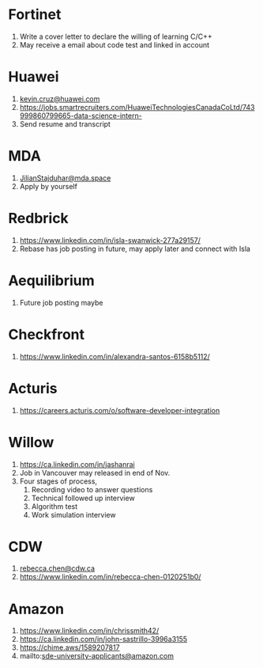# Fortinet
1. Write a cover letter to declare the willing of learning C/C++
2. May receive a email about code test and linked in account

# Huawei
1. kevin.cruz@huawei.com
2. https://jobs.smartrecruiters.com/HuaweiTechnologiesCanadaCoLtd/743999860799665-data-science-intern-
3. Send resume and transcript

# MDA
1. JilianStajduhar@mda.space
2. Apply by yourself

# Redbrick
1. https://www.linkedin.com/in/isla-swanwick-277a29157/
2. Rebase has job posting in future, may apply later and connect with Isla

# Aequilibrium
1. Future job posting maybe

# Checkfront
1. https://www.linkedin.com/in/alexandra-santos-6158b5112/

# Acturis
1. https://careers.acturis.com/o/software-developer-integration

# Willow
1. https://ca.linkedin.com/in/jashanrai
2. Job in Vancouver may released in end of Nov.
3. Four stages of process,
   1. Recording video to answer questions
   2. Technical followed up interview
   3. Algorithm test
   4. Work simulation interview

# CDW
1. rebecca.chen@cdw.ca
2. https://www.linkedin.com/in/rebecca-chen-0120251b0/  

# Amazon
1. https://www.linkedin.com/in/chrissmith42/
3. https://ca.linkedin.com/in/john-sastrillo-3996a3155
4. https://chime.aws/1589207817
5. mailto:sde-university-applicants@amazon.com